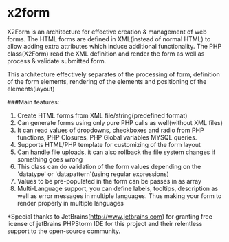x2form
======

X2Form is an architecture for effective creation & management of web forms. 
The HTML forms are defined in XML(instead of normal HTML) to allow adding extra attributes which induce additional functionality.
The PHP class(X2Form) read the XML definition and render the form as well as process & validate submitted form.   
 
This architecture effectively separates of the  processing of form, definition of the form elements, rendering of the elements and positioning of the elements(layout)
 
###Main features:
1. Create HTML forms from XML file/string(predefined format)
2. Can generate forms using only pure PHP calls as well(without XML files)
3. It can read values of dropdowns, checkboxes and radio from PHP functions, PHP Closures, PHP Global variables MYSQL queries.
4. Supports HTML/PHP template for customizing of the form layout
4. Can handle file uploads, it can also rollback the file system changes if something goes wrong
5. This class can do validation of the form values depending on the 'datatype' or 'datapattern'(using regular expressions)
6. Values to be  pre-populated in the form can be passes in as array
7. Multi-Language support, you can define labels, tooltips, description as well as error messages in multiple languages.
   Thus making your form to render properly in multiple languages


*Special thanks to JetBrains(http://www.jetbrains.com) for granting free license of jetBrains PHPStorm IDE for this project and their relentless support to the open-source community.